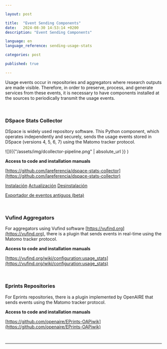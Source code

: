 ```yaml
---

layout: post

title:  "Event Sending Components"  
date:   2024-08-30 14:53:14 +0200  
description: "Event Sending Components"

language: en  
language_reference: sending-usage-stats

categories: post

published: true

---
```


Usage events occur in repositories and aggregators where research outputs are made visible. Therefore, in order to preserve, process, and generate services from these events, it is necessary to have components installed at the sources to periodically transmit the usage events.

<br/>

### **DSpace Stats Collector**

DSpace is widely used repository software. This Python component, which operates independently and securely, sends the usage events stored in DSpace (versions 4, 5, 6, 7) using the Matomo tracker protocol.

![]({{"/assets/img/dcollector-pipeline.png" | absolute_url }} )

**Access to code and installation manuals**

[https://github.com/lareferencia/dspace-stats-collector](https://github.com/lareferencia/dspace-stats-collector)

[Instalación](https://github.com/lareferencia/dspace-stats-collector/blob/master/README.md)
[Actualización](https://github.com/lareferencia/dspace-stats-collector/blob/master/UPDATE.md)
[Desinstalación](https://github.com/lareferencia/dspace-stats-collector/blob/master/UNINSTALL.md)

[Exportador de eventos antiguos (beta)](https://github.com/lareferencia/dspace-stats-collector/blob/master/EXPORT.md)


<br/>

### **Vufind Aggregators**

For aggregators using Vufind software [https://vufind.org](https://vufind.org), there is a plugin that sends events in real-time using the Matomo tracker protocol.

**Access to code and installation manuals**

[https://vufind.org/wiki/configuration:usage_stats](https://vufind.org/wiki/configuration:usage_stats)

<br/>

### **Eprints Repositories**

For Eprints repositories, there is a plugin implemented by OpenAIRE that sends events using the Matomo tracker protocol.

**Access to code and installation manuals**

[https://github.com/openaire/EPrints-OAPiwik](https://github.com/openaire/EPrints-OAPiwik)

<br/>

---
